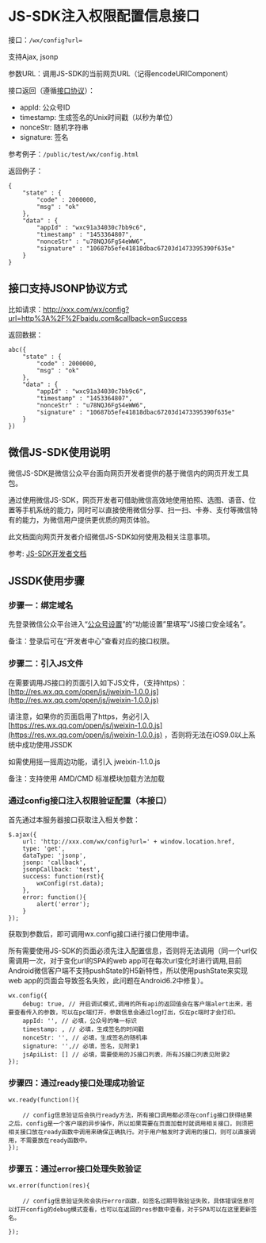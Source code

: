 # JS-SDK注入权限配置信息接口 #

接口：`/wx/config?url=`

支持Ajax, jsonp

参数URL：调用JS-SDK的当前网页URL（记得encodeURIComponent）

接口返回（遵循[接口协议](https://github.com/diamont1001/wechat-jssdk-server/blob/master/docs/%E6%8E%A5%E5%8F%A3%E5%8D%8F%E8%AE%AE.md)）：
- appId: 公众号ID
- timestamp: 生成签名的Unix时间戳（以秒为单位）
- nonceStr: 随机字符串
- signature: 签名

参考例子：`/public/test/wx/config.html`

返回例子：

	{
	    "state" : {
	        "code" : 2000000,
	        "msg" : "ok"
	    },
	    "data" : {
	        "appId" : "wxc91a34030c7bb9c6",
	        "timestamp" : "1453364807",
	        "nonceStr" : "u78NQJ6FgS4eWW6",
	        "signature" : "10687b5efe41818dbac67203d1473395390f635e"
	    }
	}

## 接口支持JSONP协议方式 ##

比如请求：http://xxx.com/wx/config?url=http%3A%2F%2Fbaidu.com&callback=onSuccess

返回数据：

	abc({
	    "state" : {
	        "code" : 2000000,
	        "msg" : "ok"
	    },
	    "data" : {
	        "appId" : "wxc91a34030c7bb9c6",
	        "timestamp" : "1453364807",
	        "nonceStr" : "u78NQJ6FgS4eWW6",
	        "signature" : "10687b5efe41818dbac67203d1473395390f635e"
	    }
	})

## 微信JS-SDK使用说明 ##
微信JS-SDK是微信公众平台面向网页开发者提供的基于微信内的网页开发工具包。

通过使用微信JS-SDK，网页开发者可借助微信高效地使用拍照、选图、语音、位置等手机系统的能力，同时可以直接使用微信分享、扫一扫、卡券、支付等微信特有的能力，为微信用户提供更优质的网页体验。

此文档面向网页开发者介绍微信JS-SDK如何使用及相关注意事项。

参考: [JS-SDK开发者文档](http://mp.weixin.qq.com/wiki/7/aaa137b55fb2e0456bf8dd9148dd613f.html#.E6.AD.A5.E9.AA.A4.E4.BA.8C.EF.BC.9A.E5.BC.95.E5.85.A5JS.E6.96.87.E4.BB.B6)

## JSSDK使用步骤 ##

### 步骤一：绑定域名 ###
先登录微信公众平台进入“[公众号设置](https://mp.weixin.qq.com/cgi-bin/loginpage?t=wxm2-login&lang=zh_CN)”的“功能设置”里填写“JS接口安全域名”。

备注：登录后可在“开发者中心”查看对应的接口权限。

### 步骤二：引入JS文件 ###
在需要调用JS接口的页面引入如下JS文件，（支持https）：[http://res.wx.qq.com/open/js/jweixin-1.0.0.js](http://res.wx.qq.com/open/js/jweixin-1.0.0.js)

请注意，如果你的页面启用了https，务必引入 [https://res.wx.qq.com/open/js/jweixin-1.0.0.js](https://res.wx.qq.com/open/js/jweixin-1.0.0.js) ，否则将无法在iOS9.0以上系统中成功使用JSSDK

如需使用摇一摇周边功能，请引入 jweixin-1.1.0.js

备注：支持使用 AMD/CMD 标准模块加载方法加载

### 通过config接口注入权限验证配置（本接口） ###

首先通过本服务器接口获取注入相关参数：

	$.ajax({
        url: 'http://xxx.com/wx/config?url=' + window.location.href,
        type: 'get',
        dataType: 'jsonp',
        jsonp: 'callback',
        jsonpCallback: 'test',
        success: function(rst){
            wxConfig(rst.data);
        },
        error: function(){
            alert('error');
        }
    });

获取到参数后，即可调用wx.config接口进行接口使用申请。

所有需要使用JS-SDK的页面必须先注入配置信息，否则将无法调用（同一个url仅需调用一次，对于变化url的SPA的web app可在每次url变化时进行调用,目前Android微信客户端不支持pushState的H5新特性，所以使用pushState来实现web app的页面会导致签名失败，此问题在Android6.2中修复）。

	wx.config({
	    debug: true, // 开启调试模式,调用的所有api的返回值会在客户端alert出来，若要查看传入的参数，可以在pc端打开，参数信息会通过log打出，仅在pc端时才会打印。
	    appId: '', // 必填，公众号的唯一标识
	    timestamp: , // 必填，生成签名的时间戳
	    nonceStr: '', // 必填，生成签名的随机串
	    signature: '',// 必填，签名，见附录1
	    jsApiList: [] // 必填，需要使用的JS接口列表，所有JS接口列表见附录2
	});

### 步骤四：通过ready接口处理成功验证 ###

	wx.ready(function(){

	    // config信息验证后会执行ready方法，所有接口调用都必须在config接口获得结果之后，config是一个客户端的异步操作，所以如果需要在页面加载时就调用相关接口，则须把相关接口放在ready函数中调用来确保正确执行。对于用户触发时才调用的接口，则可以直接调用，不需要放在ready函数中。
	});

### 步骤五：通过error接口处理失败验证 ###

	wx.error(function(res){

	    // config信息验证失败会执行error函数，如签名过期导致验证失败，具体错误信息可以打开config的debug模式查看，也可以在返回的res参数中查看，对于SPA可以在这里更新签名。
	
	});

